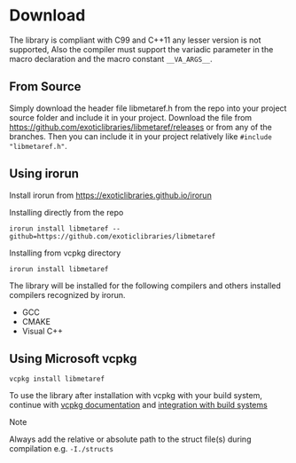 
# Download

The library is compliant with C99 and C++11 any lesser version is not supported, Also the compiler must support the variadic parameter in the macro declaration and the macro constant `__VA_ARGS__`.

## From Source

Simply download the header file libmetaref.h from the repo into your project source folder and include it in your project. Download the file from https://github.com/exoticlibraries/libmetaref/releases or from any of the branches. Then you can include it in your project relatively like `#include "libmetaref.h"`.

## Using irorun

Install irorun from https://exoticlibraries.github.io/irorun

Installing directly from the repo

```
irorun install libmetaref --github=https://github.com/exoticlibraries/libmetaref
```

Installing from vcpkg directory

```
irorun install libmetaref
```

The library will be installed for the following compilers and others installed compilers recognized by irorun.

- GCC
- CMAKE
- Visual C++

## Using Microsoft vcpkg

```
vcpkg install libmetaref
```

To use the library after installation with vcpkg with your build system, continue with [vcpkg documentation](https://github.com/microsoft/vcpkg/blob/master/docs/index.md) and [integration with build systems](https://github.com/microsoft/vcpkg/blob/master/docs/users/integration.md)

<div class="admonition note">
<p class="admonition-title">Note</p>
<p>Always add the relative or absolute path to the struct file(s) during compilation e.g. <code>-I./structs</code></p>
</div>

	